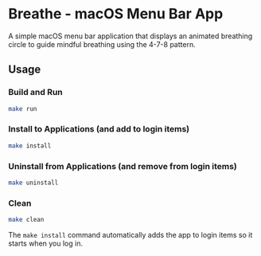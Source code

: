 # Breathe - macOS Menu Bar App

A simple macOS menu bar application that displays an animated breathing circle to guide mindful breathing using the 4-7-8 pattern.

## Usage

### Build and Run
```bash
make run
```

### Install to Applications (and add to login items)
```bash
make install
```

### Uninstall from Applications (and remove from login items)
```bash
make uninstall
```

### Clean
```bash
make clean
```

The `make install` command automatically adds the app to login items so it starts when you log in.
